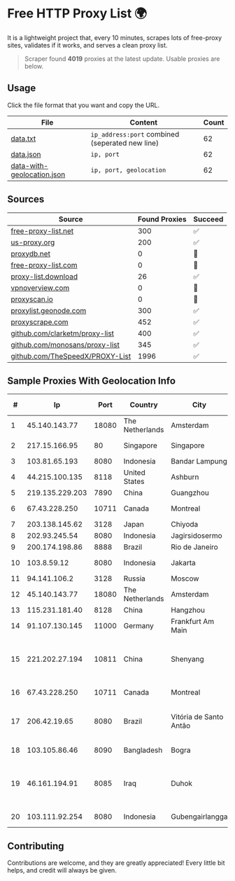 
# Free HTTP Proxy List 🌍

It is a lightweight project that, every 10 minutes, scrapes lots of free-proxy sites, validates if it works, and serves a clean proxy list.


> Scraper found **4019** proxies at the latest update. Usable proxies are below.

## Usage

Click the file format that you want and copy the URL.


|File|Content|Count|
|----|-------|-----|
|[data.txt](https://raw.githubusercontent.com/themiralay/Proxy-List-World/master/data.txt)|`ip_address:port` combined (seperated new line)|62|
|[data.json](https://raw.githubusercontent.com/themiralay/Proxy-List-World/master/data.json)|`ip, port`|62|
|[data-with-geolocation.json](https://raw.githubusercontent.com/themiralay/Proxy-List-World/master/data-with-geolocation.json)|`ip, port, geolocation`|62|

## Sources

|Source|Found Proxies|Succeed|
|------|-------------|-------|
|[free-proxy-list.net](https://free-proxy-list.net)|300|✅|
|[us-proxy.org](https://www.us-proxy.org)|200|✅|
|[proxydb.net](http://proxydb.net)|0|🚫|
|[free-proxy-list.com](https://free-proxy-list.com/?page=&port=&type%5B%5D=http&type%5B%5D=https&up_time=0&search=Search)|0|🚫|
|[proxy-list.download](https://www.proxy-list.download/HTTP)|26|✅|
|[vpnoverview.com](https://vpnoverview.com/privacy/anonymous-browsing/free-proxy-servers)|0|🚫|
|[proxyscan.io](https://www.proxyscan.io)|0|🚫|
|[proxylist.geonode.com](https://proxylist.geonode.com/api/proxy-list?limit=300&page=1&sort_by=lastChecked&sort_type=desc&protocols=http,https)|300|✅|
|[proxyscrape.com](https://api.proxyscrape.com/v2/?request=displayproxies&protocol=http&timeout=10000&country=all&ssl=all&anonymity=all)|452|✅|
|[github.com/clarketm/proxy-list](https://raw.githubusercontent.com/clarketm/proxy-list/master/proxy-list-raw.txt)|400|✅|
|[github.com/monosans/proxy-list](https://raw.githubusercontent.com/monosans/proxy-list/main/proxies/http.txt)|345|✅|
|[github.com/TheSpeedX/PROXY-List](https://raw.githubusercontent.com/TheSpeedX/PROXY-List/master/http.txt)|1996|✅|


## Sample Proxies With Geolocation Info

|#|Ip|Port|Country|City|Internet Service Provider|
|-|--|----|-------|----|-------------------------|
|1|45.140.143.77|18080|The Netherlands|Amsterdam|RoyaleHosting BV|
|2|217.15.166.95|80|Singapore|Singapore|Contabo Asia Private Limited|
|3|103.81.65.193|8080|Indonesia|Bandar Lampung|QIUNET|
|4|44.215.100.135|8118|United States|Ashburn|Amazon.com|
|5|219.135.229.203|7890|China|Guangzhou|Chinanet|
|6|67.43.228.250|10711|Canada|Montreal|GloboTech Communications|
|7|203.138.145.62|3128|Japan|Chiyoda|SIMPLEIA|
|8|202.93.245.54|8080|Indonesia|Jagirsidosermo|DWPNAP|
|9|200.174.198.86|8888|Brazil|Rio de Janeiro|Claro S.A|
|10|103.8.59.12|8080|Indonesia|Jakarta|PT Prime Link Communication|
|11|94.141.106.2|3128|Russia|Moscow|JSC Mastertel|
|12|45.140.143.77|18080|The Netherlands|Amsterdam|RoyaleHosting BV|
|13|115.231.181.40|8128|China|Hangzhou|China Telecom|
|14|91.107.130.145|11000|Germany|Frankfurt Am Main|Hetzner Online AG|
|15|221.202.27.194|10811|China|Shenyang|CNC Group CHINA169 Liaoning Province Network|
|16|67.43.228.250|10711|Canada|Montreal|GloboTech Communications|
|17|206.42.19.65|8080|Brazil|Vitória de Santo Antão|Brisanet Prestacao De Servicos De Internet Ltda|
|18|103.105.86.46|8090|Bangladesh|Bogra|Race Online Limited|
|19|46.161.194.91|8085|Iraq|Duhok|Valin Company for General Trading and Communication LTD|
|20|103.111.92.254|8080|Indonesia|Gubengairlangga|PT Mitra Lintas Multimedia|



## Contributing

Contributions are welcome, and they are greatly appreciated! Every
little bit helps, and credit will always be given.

